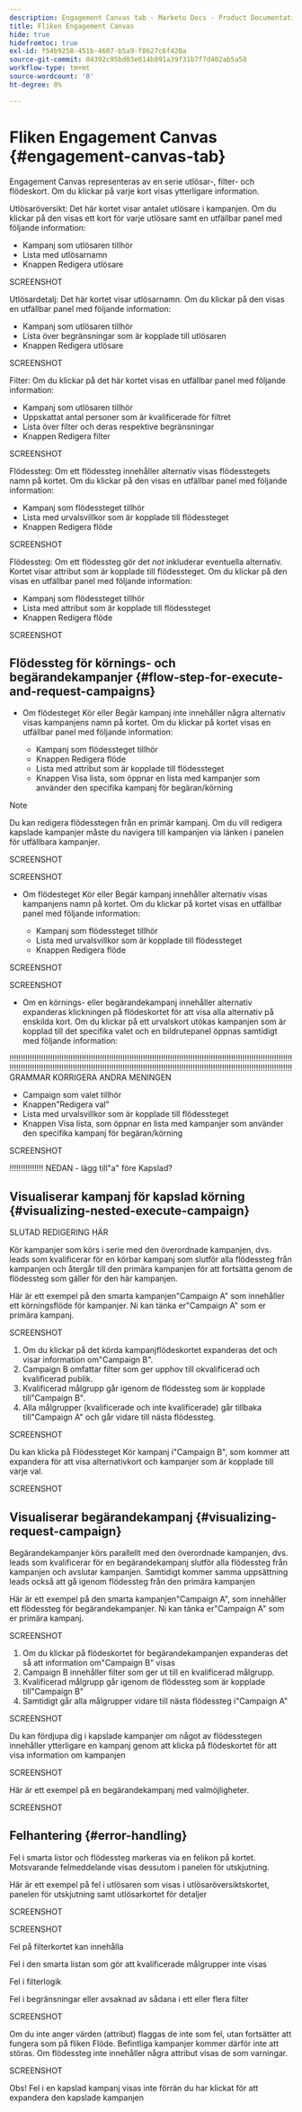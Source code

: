 ```yaml
---
description: Engagement Canvas tab - Marketo Docs - Product Documentation
title: Fliken Engagement Canvas
hide: true
hidefromtoc: true
exl-id: f54b9258-451b-4607-b5a9-f8627c6f420a
source-git-commit: 04392c95bd03e014b891a39f31b7f7d402ab5a58
workflow-type: tm+mt
source-wordcount: '0'
ht-degree: 0%

---
```


# Fliken Engagement Canvas {#engagement-canvas-tab}

Engagement Canvas representeras av en serie utlösar-, filter- och flödeskort. Om du klickar på varje kort visas ytterligare information.

Utlösaröversikt: Det här kortet visar antalet utlösare i kampanjen. Om du klickar på den visas ett kort för varje utlösare samt en utfällbar panel med följande information:

* Kampanj som utlösaren tillhör
* Lista med utlösarnamn
* Knappen Redigera utlösare

SCREENSHOT

Utlösardetalj: Det här kortet visar utlösarnamn. Om du klickar på den visas en utfällbar panel med följande information:

* Kampanj som utlösaren tillhör
* Lista över begränsningar som är kopplade till utlösaren
* Knappen Redigera utlösare

SCREENSHOT

Filter: Om du klickar på det här kortet visas en utfällbar panel med följande information:

* Kampanj som utlösaren tillhör
* Uppskattat antal personer som är kvalificerade för filtret
* Lista över filter och deras respektive begränsningar
* Knappen Redigera filter

SCREENSHOT

Flödessteg: Om ett flödessteg innehåller alternativ visas flödesstegets namn på kortet. Om du klickar på den visas en utfällbar panel med följande information:

* Kampanj som flödessteget tillhör
* Lista med urvalsvillkor som är kopplade till flödessteget
* Knappen Redigera flöde

SCREENSHOT

Flödessteg: Om ett flödessteg gör det _not_ inkluderar eventuella alternativ. Kortet visar attribut som är kopplade till flödessteget. Om du klickar på den visas en utfällbar panel med följande information:

* Kampanj som flödessteget tillhör
* Lista med attribut som är kopplade till flödessteget
* Knappen Redigera flöde

SCREENSHOT

## Flödessteg för körnings- och begärandekampanjer {#flow-step-for-execute-and-request-campaigns}

* Om flödesteget Kör eller Begär kampanj inte innehåller några alternativ visas kampanjens namn på kortet. Om du klickar på kortet visas en utfällbar panel med följande information:

   * Kampanj som flödessteget tillhör
   * Knappen Redigera flöde
   * Lista med attribut som är kopplade till flödessteget
   * Knappen Visa lista, som öppnar en lista med kampanjer som använder den specifika kampanj för begäran/körning

>[!NOTE]
>
>Du kan redigera flödesstegen från en primär kampanj. Om du vill redigera kapslade kampanjer måste du navigera till kampanjen via länken i panelen för utfällbara kampanjer.

SCREENSHOT

SCREENSHOT

* Om flödesteget Kör eller Begär kampanj innehåller alternativ visas kampanjens namn på kortet. Om du klickar på kortet visas en utfällbar panel med följande information:

   * Kampanj som flödessteget tillhör
   * Lista med urvalsvillkor som är kopplade till flödessteget
   * Knappen Redigera flöde

SCREENSHOT

SCREENSHOT

* Om en körnings- eller begärandekampanj innehåller alternativ expanderas klickningen på flödeskortet för att visa alla alternativ på enskilda kort. Om du klickar på ett urvalskort utökas kampanjen som är kopplad till det specifika valet och en bildrutepanel öppnas samtidigt med följande information:

!!!!!!!!!!!!!!!!!!!!!!!!!!!!!!!!!!!!!!!!!!!!!!!!!!!!!!!!!!!!!!!!!!!!!!!!!!!!!!!!!!!!!!!!!!!!!!!!!!!!!!!!!!!!!!!!!!!!!!!!!!!!!!!!!!!!!!!!!!!!!!!!!!!!!!!!!!!!!!!!!!!!!!!!!!!!!!!!!!!!!!!!!!!!!!!!!!!!!!!!!!!!!!!!!!!!!!!!!!!!!!!!!!!!!!!!!!!!!!!!!!!!!!!!!! GRAMMAR KORRIGERA ANDRA MENINGEN

* Campaign som valet tillhör
* Knappen&quot;Redigera val&quot;
* Lista med urvalsvillkor som är kopplade till flödessteget
* Knappen Visa lista, som öppnar en lista med kampanjer som använder den specifika kampanj för begäran/körning

SCREENSHOT

!!!!!!!!!!!!!!! NEDAN - lägg till&quot;a&quot; före Kapslad?

## Visualiserar kampanj för kapslad körning {#visualizing-nested-execute-campaign}

SLUTAD REDIGERING HÄR

Kör kampanjer som körs i serie med den överordnade kampanjen, dvs. leads som kvalificerar för en körbar kampanj som slutför alla flödessteg från kampanjen och återgår till den primära kampanjen för att fortsätta genom de flödessteg som gäller för den här kampanjen.

Här är ett exempel på den smarta kampanjen&quot;Campaign A&quot; som innehåller ett körningsflöde för kampanjer. Ni kan tänka er&quot;Campaign A&quot; som er primära kampanj.

SCREENSHOT

1. Om du klickar på det körda kampanjflödeskortet expanderas det och visar information om&quot;Campaign B&quot;.
1. Campaign B omfattar filter som ger upphov till okvalificerad och kvalificerad publik.
1. Kvalificerad målgrupp går igenom de flödessteg som är kopplade till&quot;Campaign B&quot;.
1. Alla målgrupper (kvalificerade och inte kvalificerade) går tillbaka till&quot;Campaign A&quot; och går vidare till nästa flödessteg.

SCREENSHOT

Du kan klicka på Flödessteget Kör kampanj i&quot;Campaign B&quot;, som kommer att expandera för att visa alternativkort och kampanjer som är kopplade till varje val.

SCREENSHOT

## Visualiserar begärandekampanj {#visualizing-request-campaign}

Begärandekampanjer körs parallellt med den överordnade kampanjen, dvs. leads som kvalificerar för en begärandekampanj slutför alla flödessteg från kampanjen och avslutar kampanjen. Samtidigt kommer samma uppsättning leads också att gå igenom flödessteg från den primära kampanjen

Här är ett exempel på den smarta kampanjen&quot;Campaign A&quot;, som innehåller ett flödessteg för begärandekampanjer. Ni kan tänka er&quot;Campaign A&quot; som er primära kampanj.

SCREENSHOT

1. Om du klickar på flödeskortet för begärandekampanjen expanderas det så att information om&quot;Campaign B&quot; visas
1. Campaign B innehåller filter som ger ut till en kvalificerad målgrupp.
1. Kvalificerad målgrupp går igenom de flödessteg som är kopplade till&quot;Campaign B&quot;
1. Samtidigt går alla målgrupper vidare till nästa flödessteg i&quot;Campaign A&quot;

SCREENSHOT

Du kan fördjupa dig i kapslade kampanjer om något av flödesstegen innehåller ytterligare en kampanj genom att klicka på flödeskortet för att visa information om kampanjen

SCREENSHOT

Här är ett exempel på en begärandekampanj med valmöjligheter.

SCREENSHOT

## Felhantering {#error-handling}

Fel i smarta listor och flödessteg markeras via en felikon på kortet. Motsvarande felmeddelande visas dessutom i panelen för utskjutning.

Här är ett exempel på fel i utlösaren som visas i utlösaröversiktskortet, panelen för utskjutning samt utlösarkortet för detaljer

SCREENSHOT

SCREENSHOT

Fel på filterkortet kan innehålla

Fel i den smarta listan som gör att kvalificerade målgrupper inte visas

Fel i filterlogik

Fel i begränsningar eller avsaknad av sådana i ett eller flera filter

SCREENSHOT

Om du inte anger värden (attribut) flaggas de inte som fel, utan fortsätter att fungera som på fliken Flöde. Befintliga kampanjer kommer därför inte att störas. Om flödessteg inte innehåller några attribut visas de som varningar.

SCREENSHOT

Obs! Fel i en kapslad kampanj visas inte förrän du har klickat för att expandera den kapslade kampanjen
